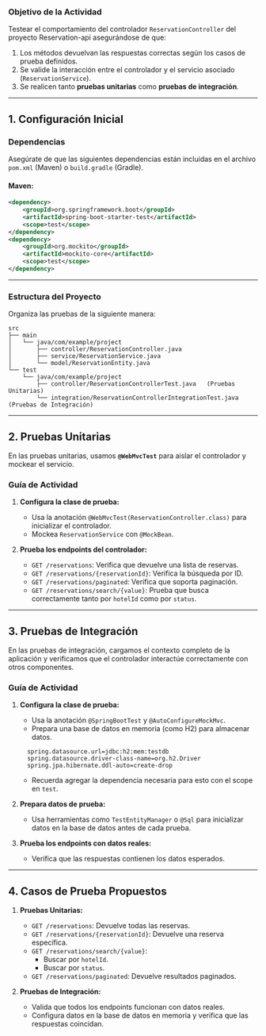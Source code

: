 ### **Objetivo de la Actividad**
Testear el comportamiento del controlador `ReservationController` del proyecto Reservation-api asegurándose de que:
1. Los métodos devuelvan las respuestas correctas según los casos de prueba definidos.
2. Se valide la interacción entre el controlador y el servicio asociado (`ReservationService`).
3. Se realicen tanto **pruebas unitarias** como **pruebas de integración**.

---

## **1. Configuración Inicial**

### **Dependencias**
Asegúrate de que las siguientes dependencias están incluidas en el archivo `pom.xml` (Maven) o `build.gradle` (Gradle).

#### Maven:
```xml
<dependency>
    <groupId>org.springframework.boot</groupId>
    <artifactId>spring-boot-starter-test</artifactId>
    <scope>test</scope>
</dependency>
<dependency>
    <groupId>org.mockito</groupId>
    <artifactId>mockito-core</artifactId>
    <scope>test</scope>
</dependency>
```

---

### **Estructura del Proyecto**
Organiza las pruebas de la siguiente manera:
```
src
├── main
│   └── java/com/example/project
│       ├── controller/ReservationController.java
│       ├── service/ReservationService.java
│       └── model/ReservationEntity.java
└── test
    └── java/com/example/project
        ├── controller/ReservationControllerTest.java   (Pruebas Unitarias)
        └── integration/ReservationControllerIntegrationTest.java   (Pruebas de Integración)
```

---

## **2. Pruebas Unitarias**

En las pruebas unitarias, usamos **`@WebMvcTest`** para aislar el controlador y mockear el servicio.

### **Guía de Actividad**

1. **Configura la clase de prueba:**
   - Usa la anotación `@WebMvcTest(ReservationController.class)` para inicializar el controlador.
   - Mockea `ReservationService` con `@MockBean`.

2. **Prueba los endpoints del controlador:**
   - `GET /reservations`: Verifica que devuelve una lista de reservas.
   - `GET /reservations/{reservationId}`: Verifica la búsqueda por ID.
   - `GET /reservations/paginated`: Verifica que soporta paginación.
   - `GET /reservations/search/{value}`: Prueba que busca correctamente tanto por `hotelId` como por `status`.

---

## **3. Pruebas de Integración**

En las pruebas de integración, cargamos el contexto completo de la aplicación y verificamos que el controlador interactúe correctamente con otros componentes.

### **Guía de Actividad**

1. **Configura la clase de prueba:**
   - Usa la anotación `@SpringBootTest` y `@AutoConfigureMockMvc`.
   - Prepara una base de datos en memoria (como H2) para almacenar datos.
   ```properties
     spring.datasource.url=jdbc:h2:mem:testdb
     spring.datasource.driver-class-name=org.h2.Driver
     spring.jpa.hibernate.ddl-auto=create-drop
     ```
   - Recuerda agregar la dependencia necesaria para esto con el scope en `test`.

2. **Prepara datos de prueba:**
   - Usa herramientas como `TestEntityManager` o `@Sql` para inicializar datos en la base de datos antes de cada prueba.

3. **Prueba los endpoints con datos reales:**
   - Verifica que las respuestas contienen los datos esperados.

---

## **4. Casos de Prueba Propuestos**

1. **Pruebas Unitarias:**
   - `GET /reservations`: Devuelve todas las reservas.
   - `GET /reservations/{reservationId}`: Devuelve una reserva específica.
   - `GET /reservations/search/{value}`:
     - Buscar por `hotelId`.
     - Buscar por `status`.
   - `GET /reservations/paginated`: Devuelve resultados paginados.

2. **Pruebas de Integración:**
   - Valida que todos los endpoints funcionan con datos reales.
   - Configura datos en la base de datos en memoria y verifica que las respuestas coincidan.
